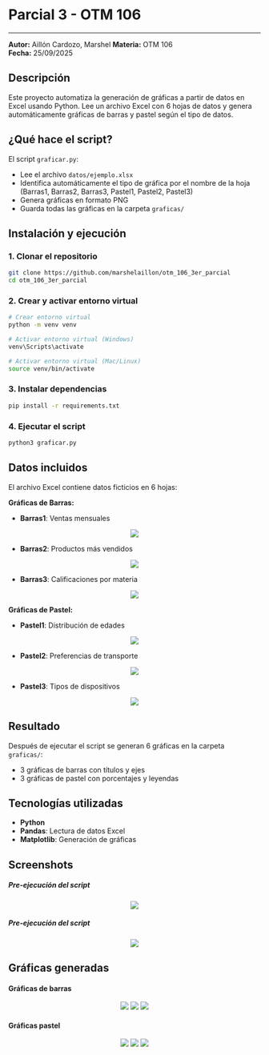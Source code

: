 # Parcial 3 - OTM 106

---

**Autor:** Aillón Cardozo, Marshel
**Materia:** OTM 106  
**Fecha:** 25/09/2025

## Descripción

Este proyecto automatiza la generación de gráficas a partir de datos en Excel usando Python. Lee un archivo Excel con 6 hojas de datos y genera automáticamente gráficas de barras y pastel según el tipo de datos.

## ¿Qué hace el script?

El script `graficar.py`:
- Lee el archivo `datos/ejemplo.xlsx`
- Identifica automáticamente el tipo de gráfica por el nombre de la hoja (Barras1, Barras2, Barras3, Pastel1, Pastel2, Pastel3)
- Genera gráficas en formato PNG
- Guarda todas las gráficas en la carpeta `graficas/`

## Instalación y ejecución

### 1. Clonar el repositorio
```bash
git clone https://github.com/marshelaillon/otm_106_3er_parcial
cd otm_106_3er_parcial
```

### 2. Crear y activar entorno virtual
```bash
# Crear entorno virtual
python -m venv venv

# Activar entorno virtual (Windows)
venv\Scripts\activate

# Activar entorno virtual (Mac/Linux)
source venv/bin/activate
```

### 3. Instalar dependencias
```bash
pip install -r requirements.txt
```

### 4. Ejecutar el script
```bash
python3 graficar.py
```

## Datos incluidos

El archivo Excel contiene datos ficticios en 6 hojas:

**Gráficas de Barras:**
- **Barras1**: Ventas mensuales

<figure style="text-align: center;">
    <img src="screenshots/datos_barras1.png">
</figure>

- **Barras2**: Productos más vendidos  

<figure style="text-align: center;">
    <img src="screenshots/datos_barras2.png">
</figure>

- **Barras3**: Calificaciones por materia

<figure style="text-align: center;">
    <img src="screenshots/datos_barras3.png">
</figure>

**Gráficas de Pastel:**
- **Pastel1**: Distribución de edades

<figure style="text-align: center;">
    <img src="screenshots/datos_pastel1.png">
</figure>

- **Pastel2**: Preferencias de transporte

<figure style="text-align: center;">
    <img src="screenshots/datos_pastel2.png">
</figure>

- **Pastel3**: Tipos de dispositivos

<figure style="text-align: center;">
    <img src="screenshots/datos_pastel3.png">
</figure>

## Resultado

Después de ejecutar el script se generan 6 gráficas en la carpeta `graficas/`:
- 3 gráficas de barras con títulos y ejes
- 3 gráficas de pastel con porcentajes y leyendas

## Tecnologías utilizadas

- **Python**
- **Pandas**: Lectura de datos Excel
- **Matplotlib**: Generación de gráficas

## Screenshots

##### Pre-ejecución del script

<figure style="text-align: center;">
    <img src="screenshots/pre_ejecucion.png">
</figure>

##### Pre-ejecución del script

<figure style="text-align: center;">
    <img src="screenshots/post_ejecucion.png">
</figure>

## Gráficas generadas

#### Gráficas de barras

<figure style="text-align: center;">
    <img src="graficas/barras_1_barras1.png">
    <img src="graficas/barras_2_barras2.png">
    <img src="graficas/barras_3_barras3.png">
</figure>

#### Gráficas pastel

<figure style="text-align: center;">
    <img src="graficas/pastel_1_pastel1.png">
    <img src="graficas/pastel_2_pastel2.png">
    <img src="graficas/pastel_3_pastel3.png">
</figure>